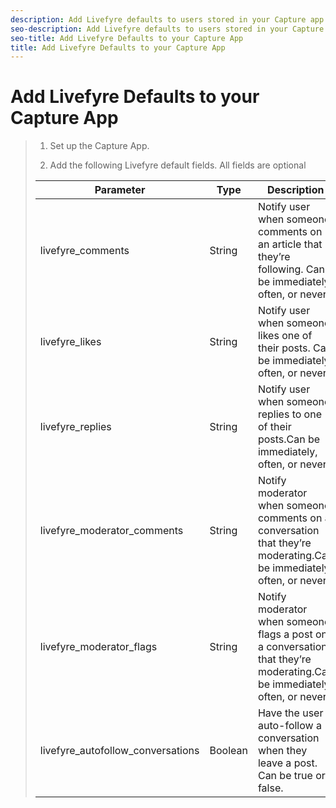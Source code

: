 ```yaml
---
description: Add Livefyre defaults to users stored in your Capture app to enable you to send users email notifications or allow them to automatically follow conversations that users comment on.
seo-description: Add Livefyre defaults to users stored in your Capture app to enable you to send users email notifications or allow them to automatically follow conversations that users comment on.
seo-title: Add Livefyre Defaults to your Capture App
title: Add Livefyre Defaults to your Capture App
---
```


# Add Livefyre Defaults to your Capture App

>1. Set up the Capture App.
>   
>1. Add the following Livefyre default fields. All fields are optional
><table frame="all" rowsep="1" colsep="1" id="table_llk_wdr_mz"> 
 <tgroup cols="3"> 
  <colspec colname="c1" colnum="1" colwidth="1.0*" /> 
  <colspec colname="c2" colnum="2" colwidth="1.0*" /> 
  <colspec colname="c3" colnum="3" colwidth="1.0*" /> 
  <thead> 
   <tr> 
    <th class="entry">Parameter</th> 
    <th class="entry">Type</th> 
    <th class="entry">Description</th> 
   </tr> 
  </thead> 
  <tbody> 
   <tr> 
    <td><span class="uicontrol">livefyre_comments</span></td> 
    <td>String</td> 
    <td>Notify user when someone comments on an article that they’re following. Can be immediately, often, or never.</td> 
   </tr> 
   <tr> 
    <td><span class="uicontrol">livefyre_likes</span></td> 
    <td>String</td> 
    <td>Notify user when someone likes one of their posts. Can be immediately, often, or never.</td> 
   </tr> 
   <tr> 
    <td><span class="uicontrol">livefyre_replies</span></td> 
    <td>String</td> 
    <td>Notify user when someone replies to one of their posts.Can be immediately, often, or never.</td> 
   </tr> 
   <tr> 
    <td><span class="uicontrol">livefyre_moderator_comments</span></td> 
    <td>String</td> 
    <td>Notify moderator when someone comments on a conversation that they’re moderating.Can be immediately, often, or never.</td> 
   </tr> 
   <tr> 
    <td><span class="uicontrol">livefyre_moderator_flags</span></td> 
    <td>String</td> 
    <td>Notify moderator when someone flags a post on a conversation that they’re moderating.Can be immediately, often, or never.</td> 
   </tr> 
   <tr> 
    <td><span class="uicontrol">livefyre_autofollow_conversations</span></td> 
    <td>Boolean</td> 
    <td>Have the user auto-follow a conversation when they leave a post. Can be true or false.</td> 
   </tr> 
  </tbody> 
 </tgroup> 
</table>

>   
>   
>   
